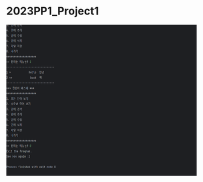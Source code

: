 # 2023PP1_Project1

<img src = "https://github.com/ParkMinjun0721/2023PP1_Project1/blob/master/Exit%20Screenshot.png" width="600" height="400"> 
